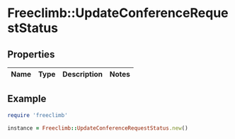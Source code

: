 # Freeclimb::UpdateConferenceRequestStatus

## Properties

| Name | Type | Description | Notes |
| ---- | ---- | ----------- | ----- |

## Example

```ruby
require 'freeclimb'

instance = Freeclimb::UpdateConferenceRequestStatus.new()
```

